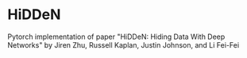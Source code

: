 # HiDDeN
Pytorch implementation of paper "HiDDeN: Hiding Data With Deep Networks" by Jiren Zhu, Russell Kaplan, Justin Johnson, and Li Fei-Fei
